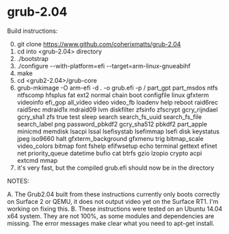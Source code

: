 # grub-2.04
Build instructions:

0. git clone https://www.github.com/coherixmatts/grub-2.04
1. cd into <grub-2.04> directory
2. ./bootstrap
3. ./configure --with-platform=efi --target=arm-linux-gnueabihf
4. make
5. cd <grub2-2.04>/grub-core
6. grub-mkimage -O arm-efi -d . -o grub.efi -p / part_gpt part_msdos ntfs ntfscomp hfsplus fat ext2 normal chain boot configfile linux gfxterm videoinfo efi_gop all_video video video_fb loadenv help reboot raid6rec raid5rec mdraid1x mdraid09 lvm diskfilter zfsinfo zfscrypt gcry_rijndael gcry_sha1 zfs true test sleep search search_fs_uuid search_fs_file search_label png password_pbkdf2 gcry_sha512 pbkdf2 part_apple minicmd memdisk lsacpi lssal lsefisystab lsefimmap lsefi disk keystatus jpeg iso9660 halt gfxterm_background gfxmenu trig bitmap_scale video_colors bitmap font fshelp efifwsetup echo terminal gettext efinet net priority_queue datetime bufio cat btrfs gzio lzopio crypto acpi extcmd mmap
7. it's very fast, but the compiled grub.efi should now be in the <grub-core> directory

NOTES:

A. The Grub2.04 built from these instructions currently only boots correctly on Surface 2 or QEMU, it does not output video yet on the Surface RT1. I'm working on fixing this. 
B. These instructions were tested on an Ubuntu 14.04 x64 system.  They are not 100%, as some modules and dependencies are missing. The error messages make clear what you need to apt-get install.

